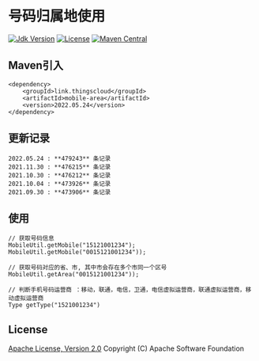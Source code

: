 # 号码归属地使用

[![Jdk Version](https://img.shields.io/badge/JDK-1.8-green.svg)](https://img.shields.io/badge/JDK-1.8-green.svg)
[![License](https://img.shields.io/badge/license-Apache%202-4EB1BA.svg)](https://www.apache.org/licenses/LICENSE-2.0.html)
[![Maven Central](https://maven-badges.herokuapp.com/maven-central/link.thingscloud/mobile-area/badge.svg)](https://maven-badges.herokuapp.com/maven-central/link.thingscloud/mobile-area/)

## Maven引入

    <dependency>
        <groupId>link.thingscloud</groupId>
        <artifactId>mobile-area</artifactId>
        <version>2022.05.24</version>
    </dependency>

## 更新记录

    2022.05.24 : **479243** 条记录
    2021.11.30 : **476215** 条记录
    2021.10.30 : **476212** 条记录
    2021.10.04 : **473926** 条记录
    2021.09.30 : **473906** 条记录
    
## 使用

    // 获取号码信息
    MobileUtil.getMobile("15121001234");
    MobileUtil.getMobile("0015121001234"));
    
    // 获取号码对应的省、市, 其中市会存在多个市同一个区号
    MobileUtil.getArea("0015121001234"));

    // 判断手机号码运营商 ：移动，联通，电信，卫通，电信虚拟运营商，联通虚拟运营商，移动虚拟运营商
    Type getType("1521001234")
    
## License

[Apache License, Version 2.0](http://www.apache.org/licenses/LICENSE-2.0.html) Copyright (C) Apache Software Foundation
